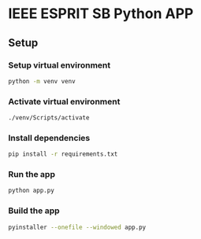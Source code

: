 # IEEE ESPRIT SB Python APP

## Setup

### Setup virtual environment

```bash
python -m venv venv
```

### Activate virtual environment

```bash
./venv/Scripts/activate
```

### Install dependencies

```bash
pip install -r requirements.txt
```

### Run the app

```bash
python app.py
```

### Build the app
```bash
pyinstaller --onefile --windowed app.py
```